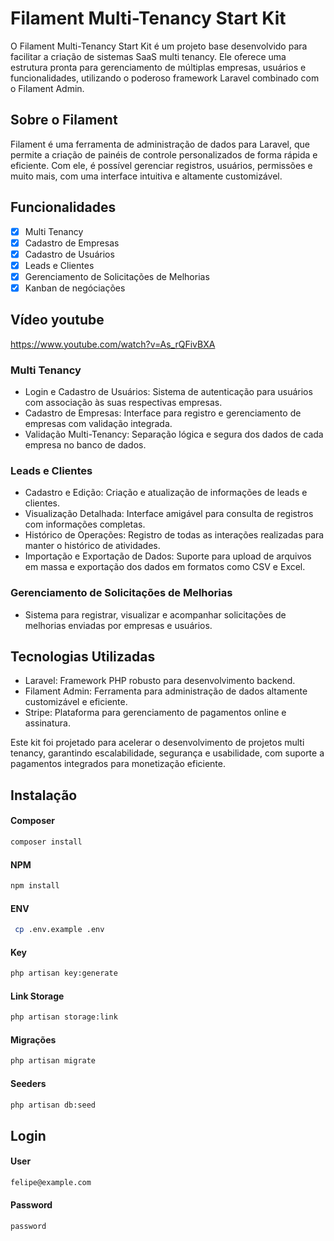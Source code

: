 # Filament Multi-Tenancy Start Kit

O Filament Multi-Tenancy Start Kit é um projeto base desenvolvido para facilitar a criação de sistemas SaaS multi tenancy. Ele oferece uma estrutura pronta para gerenciamento de múltiplas empresas, usuários e funcionalidades, utilizando o poderoso framework Laravel combinado com o Filament Admin.

## Sobre o Filament

Filament é uma ferramenta de administração de dados para Laravel, que permite a criação de painéis de controle personalizados de forma rápida e eficiente. Com ele, é possível gerenciar registros, usuários, permissões e muito mais, com uma interface intuitiva e altamente customizável.

## Funcionalidades

-   [x] Multi Tenancy
-   [x] Cadastro de Empresas
-   [x] Cadastro de Usuários
-   [x] Leads e Clientes
-   [x] Gerenciamento de Solicitações de Melhorias
-   [x] Kanban de negóciações

## Vídeo youtube

https://www.youtube.com/watch?v=As_rQFivBXA

### Multi Tenancy

-   Login e Cadastro de Usuários: Sistema de autenticação para usuários com associação às suas respectivas empresas.
-   Cadastro de Empresas: Interface para registro e gerenciamento de empresas com validação integrada.
-   Validação Multi-Tenancy: Separação lógica e segura dos dados de cada empresa no banco de dados.

### Leads e Clientes

-   Cadastro e Edição: Criação e atualização de informações de leads e clientes.
-   Visualização Detalhada: Interface amigável para consulta de registros com informações completas.
-   Histórico de Operações: Registro de todas as interações realizadas para manter o histórico de atividades.
-   Importação e Exportação de Dados: Suporte para upload de arquivos em massa e exportação dos dados em formatos como CSV e Excel.

### Gerenciamento de Solicitações de Melhorias

-   Sistema para registrar, visualizar e acompanhar solicitações de melhorias enviadas por empresas e usuários.

## Tecnologias Utilizadas

-   Laravel: Framework PHP robusto para desenvolvimento backend.
-   Filament Admin: Ferramenta para administração de dados altamente customizável e eficiente.
-   Stripe: Plataforma para gerenciamento de pagamentos online e assinatura.

Este kit foi projetado para acelerar o desenvolvimento de projetos multi tenancy, garantindo escalabilidade, segurança e usabilidade, com suporte a pagamentos integrados para monetização eficiente.

## Instalação

#### Composer

```bash
composer install
```

#### NPM

```bash
npm install
```

#### ENV

```bash
 cp .env.example .env
```

#### Key

```bash
php artisan key:generate
```

#### Link Storage

```bash
php artisan storage:link
```

#### Migrações

```bash
php artisan migrate
```

#### Seeders

```bash
php artisan db:seed
```

## Login

#### User

```bash
felipe@example.com
```

#### Password

```bash
password
```
